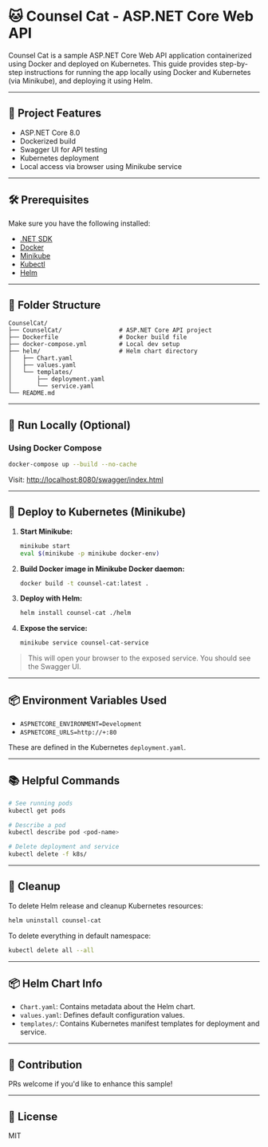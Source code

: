 
# 🐱 Counsel Cat - ASP.NET Core Web API

Counsel Cat is a sample ASP.NET Core Web API application containerized using Docker and deployed on Kubernetes. This guide provides step-by-step instructions for running the app locally using Docker and Kubernetes (via Minikube), and deploying it using Helm.

---

## 🚀 Project Features

- ASP.NET Core 8.0
- Dockerized build
- Swagger UI for API testing
- Kubernetes deployment
- Local access via browser using Minikube service

---

## 🛠️ Prerequisites

Make sure you have the following installed:

- [.NET SDK](https://dotnet.microsoft.com/download)
- [Docker](https://www.docker.com/)
- [Minikube](https://minikube.sigs.k8s.io/docs/start/)
- [Kubectl](https://kubernetes.io/docs/tasks/tools/)
- [Helm](https://helm.sh/docs/intro/install/)

---

## 🧩 Folder Structure

```
CounselCat/
├── CounselCat/                # ASP.NET Core API project
├── Dockerfile                 # Docker build file
├── docker-compose.yml         # Local dev setup
├── helm/                      # Helm chart directory
│   ├── Chart.yaml
│   ├── values.yaml
│   └── templates/
│       ├── deployment.yaml
│       └── service.yaml
└── README.md
```

---

## 🧪 Run Locally (Optional)

### Using Docker Compose

```bash
docker-compose up --build --no-cache
```

Visit: [http://localhost:8080/swagger/index.html](http://localhost:8080/swagger/index.html)

---

## 🚢 Deploy to Kubernetes (Minikube)

1. **Start Minikube:**
   ```bash
   minikube start
   eval $(minikube -p minikube docker-env)
   ```

2. **Build Docker image in Minikube Docker daemon:**
   ```bash
   docker build -t counsel-cat:latest .
   ```

3. **Deploy with Helm:**
   ```bash
   helm install counsel-cat ./helm
   ```

4. **Expose the service:**
   ```bash
   minikube service counsel-cat-service
   ```

> This will open your browser to the exposed service. You should see the Swagger UI.

---

## 📦 Environment Variables Used

- `ASPNETCORE_ENVIRONMENT=Development`
- `ASPNETCORE_URLS=http://+:80`

These are defined in the Kubernetes `deployment.yaml`.

---

## 📚 Helpful Commands

```bash
# See running pods
kubectl get pods

# Describe a pod
kubectl describe pod <pod-name>

# Delete deployment and service
kubectl delete -f k8s/
```

---

## 🧼 Cleanup

To delete Helm release and cleanup Kubernetes resources:

```bash
helm uninstall counsel-cat
```

To delete everything in default namespace:

```bash
kubectl delete all --all
```
---

## 📦 Helm Chart Info

- `Chart.yaml`: Contains metadata about the Helm chart.
- `values.yaml`: Defines default configuration values.
- `templates/`: Contains Kubernetes manifest templates for deployment and service.

---

## 🙌 Contribution

PRs welcome if you'd like to enhance this sample!

---

## 📄 License

MIT
